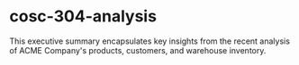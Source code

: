 # cosc-304-analysis
This executive summary encapsulates key insights from the recent analysis of ACME Company's products, customers, and warehouse inventory. 
